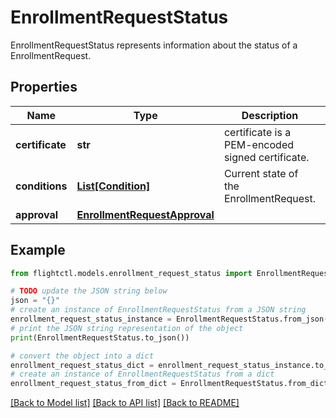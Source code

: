 # EnrollmentRequestStatus

EnrollmentRequestStatus represents information about the status of a EnrollmentRequest.

## Properties

Name | Type | Description | Notes
------------ | ------------- | ------------- | -------------
**certificate** | **str** | certificate is a PEM-encoded signed certificate. | [optional] 
**conditions** | [**List[Condition]**](Condition.md) | Current state of the EnrollmentRequest. | 
**approval** | [**EnrollmentRequestApproval**](EnrollmentRequestApproval.md) |  | [optional] 

## Example

```python
from flightctl.models.enrollment_request_status import EnrollmentRequestStatus

# TODO update the JSON string below
json = "{}"
# create an instance of EnrollmentRequestStatus from a JSON string
enrollment_request_status_instance = EnrollmentRequestStatus.from_json(json)
# print the JSON string representation of the object
print(EnrollmentRequestStatus.to_json())

# convert the object into a dict
enrollment_request_status_dict = enrollment_request_status_instance.to_dict()
# create an instance of EnrollmentRequestStatus from a dict
enrollment_request_status_from_dict = EnrollmentRequestStatus.from_dict(enrollment_request_status_dict)
```
[[Back to Model list]](../README.md#documentation-for-models) [[Back to API list]](../README.md#documentation-for-api-endpoints) [[Back to README]](../README.md)


